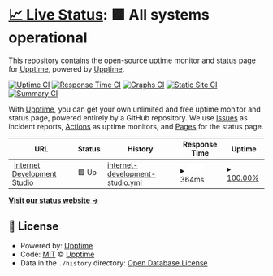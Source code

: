 # [📈 Live Status](https://upptime.github.io/upptime): <!--live status--> **🟩 All systems operational**

This repository contains the open-source uptime monitor and status page for [Upptime](https://upptime.js.org), powered by [Upptime](https://github.com/upptime/upptime).

[![Uptime CI](https://github.com/upptime/upptime/workflows/Uptime%20CI/badge.svg)](https://github.com/upptime/upptime/actions?query=workflow%3A%22Uptime+CI%22)
[![Response Time CI](https://github.com/upptime/upptime/workflows/Response%20Time%20CI/badge.svg)](https://github.com/upptime/upptime/actions?query=workflow%3A%22Response+Time+CI%22)
[![Graphs CI](https://github.com/upptime/upptime/workflows/Graphs%20CI/badge.svg)](https://github.com/upptime/upptime/actions?query=workflow%3A%22Graphs+CI%22)
[![Static Site CI](https://github.com/upptime/upptime/workflows/Static%20Site%20CI/badge.svg)](https://github.com/upptime/upptime/actions?query=workflow%3A%22Static+Site+CI%22)
[![Summary CI](https://github.com/upptime/upptime/workflows/Summary%20CI/badge.svg)](https://github.com/upptime/upptime/actions?query=workflow%3A%22Summary+CI%22)

With [Upptime](https://upptime.js.org), you can get your own unlimited and free uptime monitor and status page, powered entirely by a GitHub repository. We use [Issues](https://github.com/upptime/upptime/issues) as incident reports, [Actions](https://github.com/upptime/upptime/actions) as uptime monitors, and [Pages](https://upptime.github.io/upptime) for the status page.

<!--start: status pages-->
<!-- This summary is generated by Upptime (https://github.com/upptime/upptime) -->
<!-- Do not edit this manually, your changes will be overwritten -->
<!-- prettier-ignore -->
| URL | Status | History | Response Time | Uptime |
| --- | ------ | ------- | ------------- | ------ |
| <img alt="" src="https://icons.duckduckgo.com/ip3/internet.dev.ico" height="13"> [Internet Development Studio](https://internet.dev/) | 🟩 Up | [internet-development-studio.yml](https://github.com/internet-development/uptime-monitor/commits/HEAD/history/internet-development-studio.yml) | <details><summary><img alt="Response time graph" src="./graphs/internet-development-studio/response-time-week.png" height="20"> 364ms</summary><br><a href="https://upptime.github.io/upptime/history/internet-development-studio"><img alt="Response time 349" src="https://img.shields.io/endpoint?url=https%3A%2F%2Fraw.githubusercontent.com%2Finternet-development%2Fuptime-monitor%2FHEAD%2Fapi%2Finternet-development-studio%2Fresponse-time.json"></a><br><a href="https://upptime.github.io/upptime/history/internet-development-studio"><img alt="24-hour response time 410" src="https://img.shields.io/endpoint?url=https%3A%2F%2Fraw.githubusercontent.com%2Finternet-development%2Fuptime-monitor%2FHEAD%2Fapi%2Finternet-development-studio%2Fresponse-time-day.json"></a><br><a href="https://upptime.github.io/upptime/history/internet-development-studio"><img alt="7-day response time 364" src="https://img.shields.io/endpoint?url=https%3A%2F%2Fraw.githubusercontent.com%2Finternet-development%2Fuptime-monitor%2FHEAD%2Fapi%2Finternet-development-studio%2Fresponse-time-week.json"></a><br><a href="https://upptime.github.io/upptime/history/internet-development-studio"><img alt="30-day response time 349" src="https://img.shields.io/endpoint?url=https%3A%2F%2Fraw.githubusercontent.com%2Finternet-development%2Fuptime-monitor%2FHEAD%2Fapi%2Finternet-development-studio%2Fresponse-time-month.json"></a><br><a href="https://upptime.github.io/upptime/history/internet-development-studio"><img alt="1-year response time 349" src="https://img.shields.io/endpoint?url=https%3A%2F%2Fraw.githubusercontent.com%2Finternet-development%2Fuptime-monitor%2FHEAD%2Fapi%2Finternet-development-studio%2Fresponse-time-year.json"></a></details> | <details><summary><a href="https://upptime.github.io/upptime/history/internet-development-studio">100.00%</a></summary><a href="https://upptime.github.io/upptime/history/internet-development-studio"><img alt="All-time uptime 100.00%" src="https://img.shields.io/endpoint?url=https%3A%2F%2Fraw.githubusercontent.com%2Finternet-development%2Fuptime-monitor%2FHEAD%2Fapi%2Finternet-development-studio%2Fuptime.json"></a><br><a href="https://upptime.github.io/upptime/history/internet-development-studio"><img alt="24-hour uptime 100.00%" src="https://img.shields.io/endpoint?url=https%3A%2F%2Fraw.githubusercontent.com%2Finternet-development%2Fuptime-monitor%2FHEAD%2Fapi%2Finternet-development-studio%2Fuptime-day.json"></a><br><a href="https://upptime.github.io/upptime/history/internet-development-studio"><img alt="7-day uptime 100.00%" src="https://img.shields.io/endpoint?url=https%3A%2F%2Fraw.githubusercontent.com%2Finternet-development%2Fuptime-monitor%2FHEAD%2Fapi%2Finternet-development-studio%2Fuptime-week.json"></a><br><a href="https://upptime.github.io/upptime/history/internet-development-studio"><img alt="30-day uptime 100.00%" src="https://img.shields.io/endpoint?url=https%3A%2F%2Fraw.githubusercontent.com%2Finternet-development%2Fuptime-monitor%2FHEAD%2Fapi%2Finternet-development-studio%2Fuptime-month.json"></a><br><a href="https://upptime.github.io/upptime/history/internet-development-studio"><img alt="1-year uptime 100.00%" src="https://img.shields.io/endpoint?url=https%3A%2F%2Fraw.githubusercontent.com%2Finternet-development%2Fuptime-monitor%2FHEAD%2Fapi%2Finternet-development-studio%2Fuptime-year.json"></a></details>

<!--end: status pages-->

[**Visit our status website →**](https://upptime.github.io/upptime)

## 📄 License

- Powered by: [Upptime](https://github.com/upptime/upptime)
- Code: [MIT](./LICENSE) © [Upptime](https://upptime.js.org)
- Data in the `./history` directory: [Open Database License](https://opendatacommons.org/licenses/odbl/1-0/)

